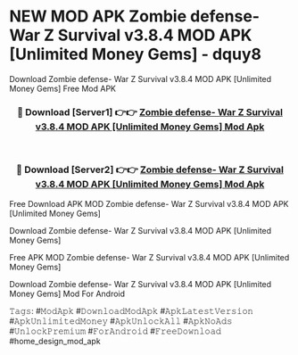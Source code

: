 # NEW MOD APK Zombie defense- War Z Survival v3.8.4 MOD APK [Unlimited Money Gems] - dquy8
Download Zombie defense- War Z Survival v3.8.4 MOD APK [Unlimited Money Gems] Free Mod APK

<div align="center">
<h3>🔴 Download [Server1] 👉👉 <a href="https://apk-comot.site?title=Zombie_defense-_War_Z_Survival_v3.8.4_MOD_APK_[Unlimited_Money_Gems]">Zombie defense- War Z Survival v3.8.4 MOD APK [Unlimited Money Gems] Mod Apk</a></h3><br>

<h3>🔴 Download [Server2] 👉👉 <a href="https://apk-comot.site?title=Zombie_defense-_War_Z_Survival_v3.8.4_MOD_APK_[Unlimited_Money_Gems]">Zombie defense- War Z Survival v3.8.4 MOD APK [Unlimited Money Gems] Mod Apk</a></h3>
</div>


Free Download APK MOD Zombie defense- War Z Survival v3.8.4 MOD APK [Unlimited Money Gems]

Download Zombie defense- War Z Survival v3.8.4 MOD APK [Unlimited Money Gems] 

Free APK MOD Zombie defense- War Z Survival v3.8.4 MOD APK [Unlimited Money Gems] 

Download Zombie defense- War Z Survival v3.8.4 MOD APK [Unlimited Money Gems] Mod For Android

𝚃𝚊𝚐𝚜: #𝙼𝚘𝚍𝙰𝚙𝚔 #𝙳𝚘𝚠𝚗𝚕𝚘𝚊𝚍𝙼𝚘𝚍𝙰𝚙𝚔 #𝙰𝚙𝚔𝙻𝚊𝚝𝚎𝚜𝚝𝚅𝚎𝚛𝚜𝚒𝚘𝚗 #𝙰𝚙𝚔𝚄𝚗𝚕𝚒𝚖𝚒𝚝𝚎𝚍𝙼𝚘𝚗𝚎𝚢 #𝙰𝚙𝚔𝚄𝚗𝚕𝚘𝚌𝚔𝙰𝚕𝚕 #𝙰𝚙𝚔𝙽𝚘𝙰𝚍𝚜 #𝚄𝚗𝚕𝚘𝚌𝚔𝙿𝚛𝚎𝚖𝚒𝚞𝚖 #𝙵𝚘𝚛𝙰𝚗𝚍𝚛𝚘𝚒𝚍 #𝙵𝚛𝚎𝚎𝙳𝚘𝚠𝚗𝚕𝚘𝚊𝚍 #home_design_mod_apk